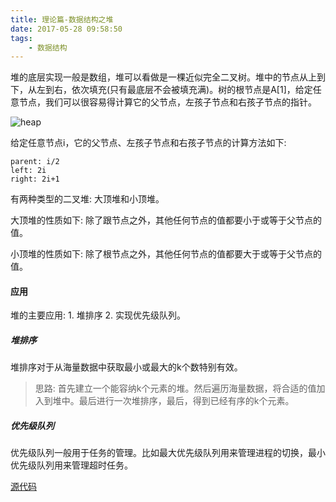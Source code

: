```yaml
---
title: 理论篇-数据结构之堆
date: 2017-05-28 09:58:50
tags:
    - 数据结构
---
```


堆的底层实现一般是数组，堆可以看做是一棵近似完全二叉树。堆中的节点从上到下，从左到右，依次填充(只有最底层不会被填充满)。树的根节点是A[1]，给定任意节点，我们可以很容易得计算它的父节点，左孩子节点和右孩子节点的指针。

![heap](/img/heap.png)

给定任意节点i，它的父节点、左孩子节点和右孩子节点的计算方法如下:

```
parent: i/2
left: 2i
right: 2i+1
```

有两种类型的二叉堆: 大顶堆和小顶堆。

大顶堆的性质如下: 除了跟节点之外，其他任何节点的值都要小于或等于父节点的值。

小顶堆的性质如下: 除了根节点之外，其他任何节点的值都要大于或等于父节点的值。


#### 应用

堆的主要应用: 1. 堆排序 2.  实现优先级队列。

##### 堆排序

堆排序对于从海量数据中获取最小或最大的k个数特别有效。

> 思路: 首先建立一个能容纳k个元素的堆。然后遍历海量数据，将合适的值加入到堆中。最后进行一次堆排序，最后，得到已经有序的k个元素。

##### 优先级队列

优先级队列一般用于任务的管理。比如最大优先级队列用来管理进程的切换，最小优先级队列用来管理超时任务。

[源代码](https://github.com/fenghui2013/myblog_source/blob/master/c/heap.c)